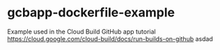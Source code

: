 # gcbapp-dockerfile-example
Example used in the Cloud Build GitHub app tutorial
https://cloud.google.com/cloud-build/docs/run-builds-on-github
asdad
